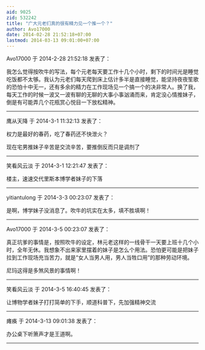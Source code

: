 ```yaml
---
aid: 9025
zid: 532242
title: "广大元老们真的很有精力见一个推一个？"
author: Avo17000
date: 2014-02-28 21:52:18+07:00
lastmod: 2014-03-13 09:01:00+07:00
---
```


Avo17000 于 2014-2-28 21:52:18 发表了：

我怎么觉得按吹牛的写法，每个元老每天要工作十几个小时，剩下的时间光是睡觉吃饭都不太够。我认为元老们每天爬到床上估计多半是直接睡觉，能坚持夜夜笙歌的恐怕十中无一，还有多余的精力在工作现场见一个搞一个的决非常人。换了我，每天工作的时候一波又一波有聊的无聊的大事小事汹涌而来，肯定没心情推妹子，倒是有可能弄几个花瓶赏心悦目一下放松精神。

---

鹰从天降 于 2014-3-1 11:32:13 发表了：

权力是最好的春药，吃了春药还不快泄火？

现在宅男推妹子辛苦是交流辛苦，要推倒反而只是调剂了

---

笑看风云淡 于 2014-3-1 12:21:47 发表了：

楼主，速速交代里斯本博学者妹子的下落

---

yitiantulong 于 2014-3-3 00:23:07 发表了：

是啊，博学妹子没消息了。吹牛的坑实在太多，填不胜填啊！

---

Avo17000 于 2014-3-5 00:23:07 发表了：

真正坑爹的事情是，按照吹牛的设定，林元老这样的一线骨干一天要上班十几个小时，全年无休。我想象不出来家里摆着的妹子是怎么个用法。恐怕更可能是把妹子拉到工作现场充当苦力，就是“女人当男人用，男人当牲口用”的那种劳动环境。

尼玛这得是多煞风景的事情啊！

---

笑看风云淡 于 2014-3-5 16:40:45 发表了：

让博物学者妹子打打简单的下手，顺道科普下，先加强精神交流

---

瘫痪 于 2014-3-13 09:01:38 发表了：

办公桌下听箫声才是王道啊。

---
